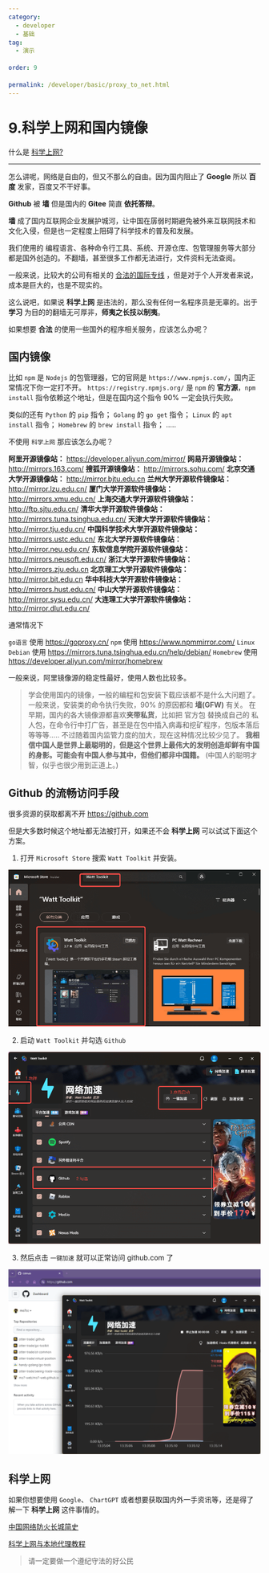```yaml
---
category:
  - developer
  - 基础
tag:
  - 演示

order: 9

permalink: /developer/basic/proxy_to_net.html
---
```


# 9.科学上网和国内镜像

什么是 [科学上网?](https://cn.bing.com/search?q=%E7%A7%91%E5%AD%A6%E4%B8%8A%E7%BD%91)

<BiliBili bvid="BV1LrgVeUEsJ" />

---

怎么讲呢，网络是自由的，但又不那么的自由。因为国内阻止了 **Google** 所以 **百度** 发家，百度又不干好事。

**Github** 被 **墙** 但是国内的 **Gitee** 简直 **依托答辩**。

**墙** 成了国内互联网企业发展护城河，让中国在孱弱时期避免被外来互联网技术和文化入侵，但是也一定程度上阻碍了科学技术的普及和发展。

我们使用的 编程语言、各种命令行工具、系统、开源仓库、包管理服务等大部分都是国外创造的。不翻墙，甚至很多工作都无法进行，文件资料无法查阅。

一般来说，比较大的公司有相关的 [合法的国际专线](http://www.elawcn.com/telecommunication/2020/0531/670.html) ，但是对于个人开发者来说，成本是巨大的，也是不现实的。

这么说吧，如果说 **科学上网** 是违法的，那么没有任何一名程序员是无辜的。出于 **学习** 为目的的翻墙无可厚非，**师夷之长技以制夷**。

如果想要 **合法** 的使用一些国外的程序相关服务，应该怎么办呢？

## 国内镜像

比如 `npm` 是 `Nodejs` 的包管理器，它的官网是 `https://www.npmjs.com/`，国内正常情况下你一定打不开。
`https://registry.npmjs.org/` 是 `npm` 的 **官方源**，`npm install` 指令依赖这个地址，但是在国内这个指令 90% 一定会执行失败。

类似的还有 `Python` 的 `pip` 指令；
`Golang` 的 `go get` 指令；
`Linux` 的 `apt install` 指令；
`Homebrew` 的 `brew install` 指令；
.....

不使用 `科学上网` 那应该怎么办呢？

**阿里开源镜像站：** https://developer.aliyun.com/mirror/
**网易开源镜像站：** http://mirrors.163.com/
**搜狐开源镜像站：** http://mirrors.sohu.com/
**北京交通大学开源镜像站：** http://mirror.bjtu.edu.cn
**兰州大学开源软件镜像站：** http://mirror.lzu.edu.cn/
**厦门大学开源软件镜像站：** http://mirrors.xmu.edu.cn/
**上海交通大学开源软件镜像站：** http://ftp.sjtu.edu.cn/
**清华大学开源软件镜像站：** http://mirrors.tuna.tsinghua.edu.cn/
**天津大学开源软件镜像站：** http://mirror.tju.edu.cn/
**中国科学技术大学开源软件镜像站：** http://mirrors.ustc.edu.cn/
**东北大学开源软件镜像站：** http://mirror.neu.edu.cn/
**东软信息学院开源软件镜像站：** http://mirrors.neusoft.edu.cn/
**浙江大学开源软件镜像站：** http://mirrors.zju.edu.cn
**北京理工大学开源软件镜像站：** http://mirror.bit.edu.cn
**华中科技大学开源软件镜像站：** http://mirrors.hust.edu.cn/
**中山大学开源软件镜像站：** http://mirror.sysu.edu.cn/
**大连理工大学开源软件镜像站：** http://mirror.dlut.edu.cn/

通常情况下

`go语言` 使用 https://goproxy.cn/
`npm` 使用 https://www.npmmirror.com/
`Linux Debian` 使用 https://mirrors.tuna.tsinghua.edu.cn/help/debian/
`Homebrew` 使用 https://developer.aliyun.com/mirror/homebrew

一般来说，阿里镜像源的稳定性最好，使用人数也比较多。

> 学会使用国内的镜像，一般的编程和包安装下载应该都不是什么大问题了。一般来说，安装类的命令执行失败，90% 的原因都和 **墙(GFW)** 有关。
> 在早期，国内的各大镜像源都喜欢**夹带私货**，比如把 官方包 替换成自己的 私人包，在命令行中打广告，甚至是在包中插入病毒和挖矿程序，包版本落后等等等.....
> 不过随着国内监管力度的加大，现在这种情况比较少见了。
> **我相信中国人是世界上最聪明的，但是这个世界上最伟大的发明创造却鲜有中国的身影。可能会有中国人参与其中，但他们都非中国籍。**
> (中国人的聪明才智，似乎也很少用到正道上。)

## Github 的流畅访问手段

很多资源的获取都离不开 https://github.com

但是大多数时候这个地址都无法被打开，如果还不会 **科学上网** 可以试试下面这个方案。

1. 打开 `Microsoft Store` 搜索 `Watt Toolkit` 并安装。

![微软商店搜索并下载 Watt Toolkit](../image/watt_1.png)

2. 启动 `Watt Toolkit` 并勾选 `Github`

![勾选需要代理的服务并启用加速](../image/waat_2.png)

3. 然后点击 `一键加速` 就可以正常访问 github.com 了

![Watt Toolkit](../image/waat_3.png)

## 科学上网

如果你想要使用 `Google`、 `ChartGPT` 或者想要获取国内外一手资讯等，还是得了解一下 **科学上网** 这件事情的。

[中国网络防火长城简史](https://blog.tsingjyujing.com/spam/gfw-history)

[科学上网与本地代理教程](/tutorial/proxy_wall_ready.html)

> 请一定要做一个遵纪守法的好公民
